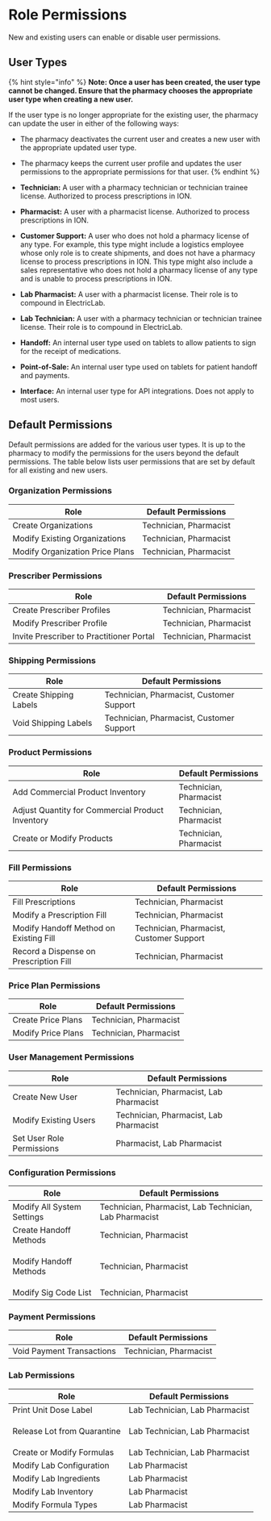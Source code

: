# Role Permissions

New and existing users can enable or disable user permissions.

## User Types

{% hint style="info" %}
**Note: Once a user has been created, the user type cannot be changed. Ensure that the pharmacy chooses the appropriate user type when creating a new user.**

If the user type is no longer appropriate for the existing user, the pharmacy can update the user in either of the following ways:

* The pharmacy deactivates the current user and creates a new user with the appropriate updated user type.
* The pharmacy keeps the current user profile and updates the user permissions to the appropriate permissions for that user. &#x20;
{% endhint %}

* **Technician:** A user with a pharmacy technician or technician trainee license. Authorized to process prescriptions in ION.
* **Pharmacist:** A user with a pharmacist license. Authorized to process prescriptions in ION.
* **Customer Support:**  A user who does not hold a pharmacy license of any type. For example, this type might include a logistics employee whose only role is to create shipments, and does not have a pharmacy license to process prescriptions in ION.  This type might also include a sales representative who does not hold a pharmacy license of any type and is unable to process prescriptions in ION.
* **Lab Pharmacist:** A user with a pharmacist license. Their role is to compound in ElectricLab.
* **Lab Technician:** A user with a pharmacy technician or technician trainee license. Their role is to compound in ElectricLab.
* **Handoff:** An internal user type used on tablets to allow patients to sign for the receipt of medications.
* **Point-of-Sale:** An internal user type used on tablets for patient handoff and payments.
* **Interface:** An internal user type for API integrations. Does not apply to most users.

## Default Permissions

Default permissions are added for the various user types. It is up to the pharmacy to modify the permissions for the users beyond the default permissions. The table below lists user permissions that are set by default for all existing and new users.

### Organization Permissions

| Role                            | Default Permissions    |
| ------------------------------- | ---------------------- |
| Create Organizations            | Technician, Pharmacist |
| Modify Existing Organizations   | Technician, Pharmacist |
| Modify Organization Price Plans | Technician, Pharmacist |

### Prescriber Permissions

| Role                                     | Default Permissions    |
| ---------------------------------------- | ---------------------- |
| Create Prescriber Profiles               | Technician, Pharmacist |
| Modify Prescriber Profile                | Technician, Pharmacist |
| Invite Prescriber to Practitioner Portal | Technician, Pharmacist |

### Shipping Permissions

| Role                   | Default Permissions                      |
| ---------------------- | ---------------------------------------- |
| Create Shipping Labels | Technician, Pharmacist, Customer Support |
| Void Shipping Labels   | Technician, Pharmacist, Customer Support |

### Product Permissions

| Role                                             | Default Permissions    |
| ------------------------------------------------ | ---------------------- |
| Add Commercial Product Inventory                 | Technician, Pharmacist |
| Adjust Quantity for Commercial Product Inventory | Technician, Pharmacist |
| Create or Modify Products                        | Technician, Pharmacist |

### Fill Permissions

| Role                                   | Default Permissions                      |
| -------------------------------------- | ---------------------------------------- |
| Fill Prescriptions                     | Technician, Pharmacist                   |
| Modify a Prescription Fill             | Technician, Pharmacist                   |
| Modify Handoff Method on Existing Fill | Technician, Pharmacist, Customer Support |
| Record a Dispense on Prescription Fill | Technician, Pharmacist                   |

### Price Plan Permissions

| Role               | Default Permissions    |
| ------------------ | ---------------------- |
| Create Price Plans | Technician, Pharmacist |
| Modify Price Plans | Technician, Pharmacist |

### User Management Permissions

| Role                      | Default Permissions                     |
| ------------------------- | --------------------------------------- |
| Create New User           | Technician, Pharmacist, Lab Pharmacist  |
| Modify Existing Users     | Technician, Pharmacist, Lab Pharmacist  |
| Set User Role Permissions | Pharmacist, Lab Pharmacist              |

### Configuration Permissions

| Role                                 | Default Permissions                                     |
| ------------------------------------ | ------------------------------------------------------- |
| Modify All System Settings           | Technician, Pharmacist, Lab Technician, Lab Pharmacist  |
| Create Handoff Methods               | Technician, Pharmacist                                  |
| <p></p><p>Modify Handoff Methods</p> | Technician, Pharmacist                                  |
| Modify Sig Code List                 | Technician, Pharmacist                                  |

### Payment Permissions

| Role                      | Default Permissions    |
| ------------------------- | ---------------------- |
| Void Payment Transactions | Technician, Pharmacist |

### Lab Permissions

| Role                                      | Default Permissions            |
| ----------------------------------------- | ------------------------------ |
| Print Unit Dose Label                     | Lab Technician, Lab Pharmacist |
| <p>Release Lot from Quarantine</p><p></p> | Lab Technician, Lab Pharmacist |
| Create or Modify Formulas                 | Lab Technician, Lab Pharmacist |
| Modify Lab Configuration                  | Lab Pharmacist                 |
| Modify Lab Ingredients                    | Lab Pharmacist                 |
| Modify Lab Inventory                      | Lab Pharmacist                 |
| Modify Formula Types                      | Lab Pharmacist                 |
